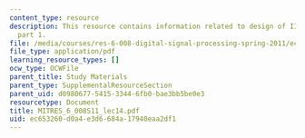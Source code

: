 ```yaml
---
content_type: resource
description: This resource contains information related to design of IIR digital filters,
  part 1.
file: /media/courses/res-6-008-digital-signal-processing-spring-2011/ec653260d0a4e3d6684a17940eaa2df1_MITRES_6_008S11_lec14.pdf
file_type: application/pdf
learning_resource_types: []
ocw_type: OCWFile
parent_title: Study Materials
parent_type: SupplementalResourceSection
parent_uid: d0980677-5415-3344-6fb0-bae3bb5be0e3
resourcetype: Document
title: MITRES_6_008S11_lec14.pdf
uid: ec653260-d0a4-e3d6-684a-17940eaa2df1
---
```

